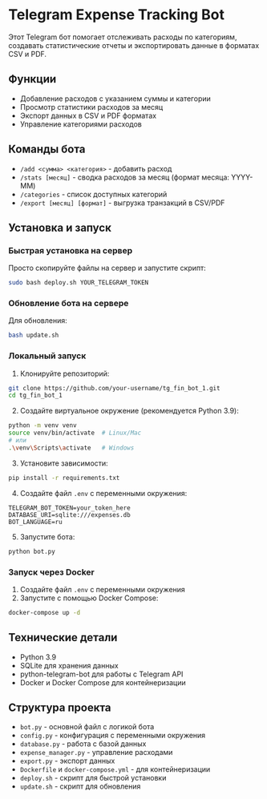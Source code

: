 # Telegram Expense Tracking Bot

Этот Telegram бот помогает отслеживать расходы по категориям, создавать статистические отчеты и экспортировать данные в форматах CSV и PDF.

## Функции

- Добавление расходов с указанием суммы и категории
- Просмотр статистики расходов за месяц 
- Экспорт данных в CSV и PDF форматах
- Управление категориями расходов

## Команды бота

- `/add <сумма> <категория>` - добавить расход
- `/stats [месяц]` - сводка расходов за месяц (формат месяца: YYYY-MM)
- `/categories` - список доступных категорий
- `/export [месяц] [формат]` - выгрузка транзакций в CSV/PDF

## Установка и запуск

### Быстрая установка на сервер

Просто скопируйте файлы на сервер и запустите скрипт:

```bash
sudo bash deploy.sh YOUR_TELEGRAM_TOKEN
```

### Обновление бота на сервере

Для обновления:

```bash
bash update.sh
```

### Локальный запуск

1. Клонируйте репозиторий:

```bash
git clone https://github.com/your-username/tg_fin_bot_1.git
cd tg_fin_bot_1
```

2. Создайте виртуальное окружение (рекомендуется Python 3.9):

```bash
python -m venv venv
source venv/bin/activate  # Linux/Mac
# или 
.\venv\Scripts\activate   # Windows
```

3. Установите зависимости:

```bash
pip install -r requirements.txt
```

4. Создайте файл `.env` с переменными окружения:

```
TELEGRAM_BOT_TOKEN=your_token_here
DATABASE_URI=sqlite:///expenses.db
BOT_LANGUAGE=ru
```

5. Запустите бота:

```bash
python bot.py
```

### Запуск через Docker

1. Создайте файл `.env` с переменными окружения
2. Запустите с помощью Docker Compose:

```bash
docker-compose up -d
```

## Технические детали

- Python 3.9
- SQLite для хранения данных
- python-telegram-bot для работы с Telegram API
- Docker и Docker Compose для контейнеризации

## Структура проекта

- `bot.py` - основной файл с логикой бота
- `config.py` - конфигурация с переменными окружения
- `database.py` - работа с базой данных
- `expense_manager.py` - управление расходами
- `export.py` - экспорт данных
- `Dockerfile` и `docker-compose.yml` - для контейнеризации
- `deploy.sh` - скрипт для быстрой установки
- `update.sh` - скрипт для обновления 